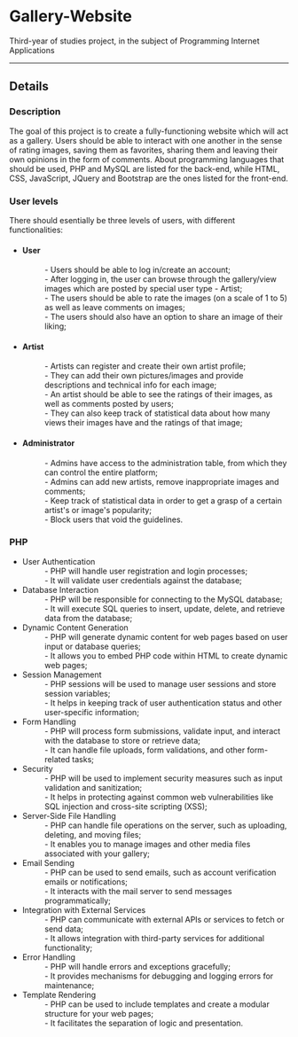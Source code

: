 # Gallery-Website
Third-year of studies project, in the subject of Programming Internet Applications
<hr>
<h2>Details</h2>
<h3>Description</h3>
<p>
  The goal of this project is to create a fully-functioning website which will act as a gallery. Users should be able to interact with one another in the sense of rating images, saving them as favorites, sharing them and leaving their own opinions in the form of comments. About programming languages that should be used, PHP and MySQL are listed for the back-end, while HTML, CSS, JavaScript, JQuery and Bootstrap are the ones listed for the front-end.
</p>
<h3>User levels</h3>
<p>There should esentially be three levels of users, with different functionalities:</p>
<ul><dl>
    <li>
    <dt><h4>User</h4><dt>
    <dd>
     - Users should be able to log in/create an account;<br>
     - After logging in,  the user can browse through the gallery/view images which are posted by special user type - Artist;<br>
     - The users should be able to rate the images (on a scale of 1 to 5) as well as leave comments on images;<br>
     - The users should also have an option to share an image of their liking;<br>
    </dd>
    </li>
    <li>
    <dt><h4>Artist</h4><dt>
    <dd>
     - Artists can register and create their own artist profile;<br>
     - They can add their own pictures/images and provide descriptions and technical info for each image;<br>
     - An artist should be able to see the ratings of their images, as well as comments posted by users;<br>
     - They can also keep track of statistical data about how many views their images have and the ratings of that image;<br>
    </dd>
    </li>
  <li>
    <dt><h4>Administrator</h4><dt>
    <dd>
      - Admins have access to the administration table, from which they can control the entire platform;<br>
     - Admins can add new artists, remove inappropriate images and comments;<br>
     - Keep track of statistical data in order to get a grasp of a certain artist's or image's popularity;<br>
     - Block users that void the guidelines.<br>
    </dd>
    </li>
</dl></ul>
<h3>PHP</h3>
<ul><dl>
    <li>
    <dt>User Authentication</dt>
    <dd>
      - PHP will handle user registration and login processes;<br>
      - It will validate user credentials against the database;<br>
    </dd>
    </li>
    <li>
    <dt>Database Interaction</dt>
    <dd>
      - PHP will be responsible for connecting to the MySQL database;<br>
      - It will execute SQL queries to insert, update, delete, and retrieve data from the database;<br>
    </dd>
    </li>
    <li>
    <dt>Dynamic Content Generation</dt>
    <dd>
      - PHP will generate dynamic content for web pages based on user input or database queries;<br>
      - It allows you to embed PHP code within HTML to create dynamic web pages;<br>
    </dd>
    </li>
    <li>
    <dt>Session Management</dt>
    <dd>
      - PHP sessions will be used to manage user sessions and store session variables;<br>
      - It helps in keeping track of user authentication status and other user-specific information;<br>
    </dd>
    </li>
    <li>
    <dt>Form Handling</dt>
    <dd>
      - PHP will process form submissions, validate input, and interact with the database to store or retrieve data;<br>
      - It can handle file uploads, form validations, and other form-related tasks;<br>
    </dd>
    </li>
    <li>
    <dt>Security</dt>
    <dd>
      - PHP will be used to implement security measures such as input validation and sanitization;<br>
      - It helps in protecting against common web vulnerabilities like SQL injection and cross-site scripting (XSS);<br>
    </dd>
    </li>
    <li>
    <dt>Server-Side File Handling</dt>
    <dd>
      - PHP can handle file operations on the server, such as uploading, deleting, and moving files;<br>
      - It enables you to manage images and other media files associated with your gallery;<br>
    </dd>
    </li>
    <li>
    <dt>Email Sending</dt>
    <dd>
      - PHP can be used to send emails, such as account verification emails or notifications;<br>
      - It interacts with the mail server to send messages programmatically;<br>
    </dd>
    </li>
    <li>
    <dt>Integration with External Services</dt>
    <dd>
      - PHP can communicate with external APIs or services to fetch or send data;<br>
      - It allows integration with third-party services for additional functionality;<br>
    </dd>
    </li>
    <li>
    <dt>Error Handling</dt>
    <dd>
      - PHP will handle errors and exceptions gracefully;<br>
      - It provides mechanisms for debugging and logging errors for maintenance;<br>
    </dd>
    </li>
    <li>
    <dt>Template Rendering</dt>
    <dd>
      - PHP can be used to include templates and create a modular structure for your web pages;<br>
      - It facilitates the separation of logic and presentation.<br>
    </dd>
    </li>
